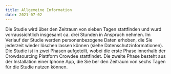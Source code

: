 ```yaml
---
title: Allgemeine Information
date: 2021-07-02
---
```


Die Studie wird über den Zeitraum von sieben Tagen stattfinden und wurd vorraussichtlich insgesamt ca. drei Stunden in Anspruch nehmen.  Im Verlauf der Studie werden personenbezogene Daten erhoben, die Sie jederzeit wieder löschen lassen können (siehe Datenschutzinformationen). Die Studie ist in zwei Phasen aufgeteilt, wobei die erste Phase innerhalb der Crowdsourcing Plattform Crowdee stattfindet. Die zweite Phase besteht aus der Installation einer Iphone App, die Sie ber den Zeitraum von sechs Tagen für die Studie nutzen können. 

<!--more-->

